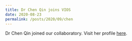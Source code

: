 ```yaml
---
title: Dr Chen Qin joins VIOS
date: 2020-08-23
permalink: /posts/2020/09/chen
---
```

Dr Chen Qin joined our collaboratory. Visit her profile [here](/team/qin).
